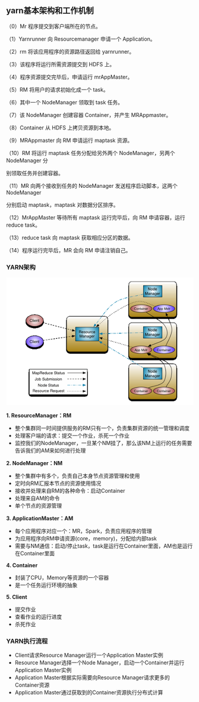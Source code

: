 ##  yarn基本架构和工作机制

（0）Mr 程序提交到客户端所在的节点。

（1）Yarnrunner 向 Resourcemanager 申请一个 Application。

（2）rm 将该应用程序的资源路径返回给 yarnrunner。

（3）该程序将运行所需资源提交到 HDFS 上。

（4）程序资源提交完毕后，申请运行 mrAppMaster。

（5）RM 将用户的请求初始化成一个 task。

（6）其中一个 NodeManager 领取到 task 任务。

（7）该 NodeManager 创建容器 Container，并产生 MRAppmaster。

（8）Container 从 HDFS 上拷贝资源到本地。

（9）MRAppmaster 向 RM 申请运行 maptask 资源。

（10）RM 将运行 maptask 任务分配给另外两个 NodeManager，另两个 NodeManager 分

别领取任务并创建容器。

（11）MR 向两个接收到任务的 NodeManager 发送程序启动脚本，这两个 NodeManager

分别启动 maptask，maptask 对数据分区排序。

（12）MrAppMaster 等待所有 maptask 运行完毕后，向 RM 申请容器，运行 reduce task。

（13）reduce task 向 maptask 获取相应分区的数据。

（14）程序运行完毕后，MR 会向 RM 申请注销自己。

### YARN架构

[![img](https://raw.githubusercontent.com/Thpffcj/Thpffcj.github.io/master/picture/Big-Data-Getting-Started/YARN%E6%9E%B6%E6%9E%84.png)](https://raw.githubusercontent.com/Thpffcj/Thpffcj.github.io/master/picture/Big-Data-Getting-Started/YARN架构.png)

**1. ResourceManager：RM**

- 整个集群同一时间提供服务的RM只有一个，负责集群资源的统一管理和调度
- 处理客户端的请求：提交一个作业，杀死一个作业
- 监控我们的NodeManager，一旦某个NM挂了，那么该NM上运行的任务需要告诉我们的AM来如何进行处理

**2. NodeManager：NM**

- 整个集群中有多个，负责自己本身节点资源管理和使用
- 定时向RM汇报本节点的资源使用情况
- 接收并处理来自RM的各种命令：启动Container
- 处理来自AM的命令
- 单个节点的资源管理

**3. ApplicationMaster：AM**

- 每个应用程序对应一个：MR，Spark，负责应用程序的管理
- 为应用程序向RM申请资源(core，memory)，分配给内部task
- 需要与NM通信：启动/停止task，task是运行在Container里面，AM也是运行在Container里面

**4. Container**

- 封装了CPU，Memory等资源的一个容器
- 是一个任务运行环境的抽象

**5. Client**

- 提交作业
- 查看作业的运行进度
- 杀死作业

### YARN执行流程

- Client请求Resource Manager运行一个Application Master实例
- Resource Manager选择一个Node Manager，启动一个Container并运行Application Master实例
- Application Master根据实际需要向Resource Manager请求更多的Container资源
- Application Master通过获取到的Container资源执行分布式计算